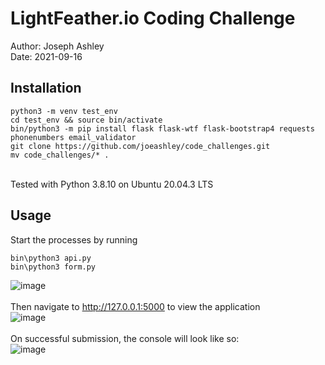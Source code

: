 # LightFeather.io Coding Challenge 
Author: Joseph Ashley <br>
Date: 2021-09-16 

## Installation
```
python3 -m venv test_env
cd test_env && source bin/activate
bin/python3 -m pip install flask flask-wtf flask-bootstrap4 requests phonenumbers email_validator
git clone https://github.com/joeashley/code_challenges.git
mv code_challenges/* .
```
<br>Tested with Python 3.8.10 on Ubuntu 20.04.3 LTS

## Usage
Start the processes by running
```
bin\python3 api.py
bin\python3 form.py
```
![image](https://user-images.githubusercontent.com/31110789/133693792-d355d3ce-0b89-4fdf-aecd-ca4b6d7f53a6.png)
<br><br>
Then navigate to http://127.0.0.1:5000 to view the application
<br>
![image](https://user-images.githubusercontent.com/31110789/133693256-ed746763-b3a3-4e44-afcb-6abee70622e5.png)
<br><br>
On successful submission, the console will look like so:
<br>
![image](https://user-images.githubusercontent.com/31110789/133693674-63ab49b1-f08a-4217-abc5-84883d073dfc.png)
<br>

